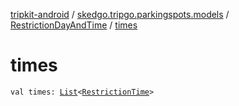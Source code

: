 [tripkit-android](../../index.md) / [skedgo.tripgo.parkingspots.models](../index.md) / [RestrictionDayAndTime](index.md) / [times](./times.md)

# times

`val times: `[`List`](https://kotlinlang.org/api/latest/jvm/stdlib/kotlin.collections/-list/index.html)`<`[`RestrictionTime`](../-restriction-time/index.md)`>`